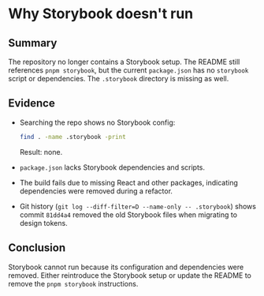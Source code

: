 # Why Storybook doesn't run

## Summary
The repository no longer contains a Storybook setup. The README still references `pnpm storybook`, but the current `package.json` has no `storybook` script or dependencies. The `.storybook` directory is missing as well.

## Evidence
- Searching the repo shows no Storybook config:
  ```bash
  find . -name .storybook -print
  ```
  Result: none.

- `package.json` lacks Storybook dependencies and scripts.
- The build fails due to missing React and other packages, indicating dependencies were removed during a refactor.
- Git history (`git log --diff-filter=D --name-only -- .storybook`) shows commit `81dd4a4` removed the old Storybook files when migrating to design tokens.

## Conclusion
Storybook cannot run because its configuration and dependencies were removed. Either reintroduce the Storybook setup or update the README to remove the `pnpm storybook` instructions.

